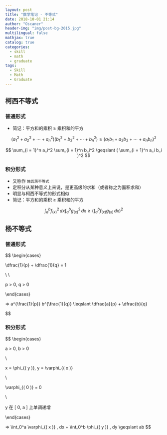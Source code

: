 ```yaml
---
layout: post
title: "数学笔记 - 不等式"
date: 2018-10-01 21:14
author: "Oscaner"
header-img: "img/post-bg-2015.jpg"
multilingual: false
mathjax: true
catalog: true
categories:
  - skill
  - math
  - graduate
tags:
  - Skill
  - Math
  - Graduate
---
```


## 柯西不等式

### 普通形式

- 简记：平方和的乘积 ≥ 乘积和的平方

$$
( a_1^2 + a_2^2 + \cdots + a_n^2 ) ( b_1^2 + b_2^2 + \cdots + b_n^2 ) \geqslant ( a_1 b_1 + a_2 b_2 + \cdots + a_n b_n )^2
$$

$$
\sum_{i = 1}^n a_i^2 \sum_{i = 1}^n b_i^2 \geqslant ( \sum_{i = 1}^n a_i b_i )^2
$$

### 积分形式

- 又称作 `施瓦茨不等式`
- 定积分从某种意义上来说，是更高级的求和（或者称之为面积求和）
- 明显与柯西不等式的形式相似
- 简记：平方和的乘积 ≥ 乘积和的平方

$$
\int_{a}^b f_{( x )}^2 \, dx \int_{a}^b g_{( x )}^2 \, dx \geqslant ( \int_{a}^b f_{( x )} g_{( x )} \, dx )^2
$$

## 杨不等式

### 普通形式

$$
\begin{cases}

  \dfrac{1}{p} + \dfrac{1}{q} = 1

  \\
  \\

  p > 0, q > 0

\end{cases}

=> a^{\frac{1}{p}} b^{\frac{1}{q}} \leqslant \dfrac{a}{p} + \dfrac{b}{q}

$$

### 积分形式

$$
\begin{cases}

  a > 0, b > 0

  \\

  x = \phi_{( y )}, y = \varphi_{( x )}

  \\

  \varphi_{( 0 )} = 0

  \\

  y 在 [ 0, a ] 上单调递增

\end{cases}

=> \int_0^a \varphi_{( x )} \, dx + \int_0^b \phi_{( y )} \, dy \geqslant ab
$$
